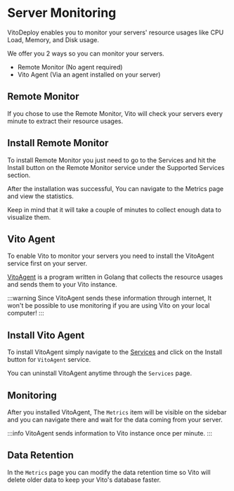 # Server Monitoring

VitoDeploy enables you to monitor your servers' resource usages like CPU Load, Memory, and Disk usage.

We offer you 2 ways so you can monitor your servers.

- Remote Monitor (No agent required)
- Vito Agent (Via an agent installed on your server)

## Remote Monitor

If you chose to use the Remote Monitor, Vito will check your servers every minute to extract their resource usages.

## Install Remote Monitor

To install Remote Monitor you just need to go to the Services and hit the Install button on the Remote Monitor service under the Supported Services section.

After the installation was successful, You can navigate to the Metrics page and view the statistics.

Keep in mind that it will take a couple of minutes to collect enough data to visualize them.

## Vito Agent

To enable Vito to monitor your servers you need to install the VitoAgent service first on your server.

[VitoAgent](https://github.com/vitodeploy/agent) is a program written in Golang that collects the resource usages and sends them to your Vito instance.

:::warning
Since VitoAgent sends these information through internet, It won't be possible to use monitoring if you are using Vito on your local computer!
:::

## Install Vito Agent

To install VitoAgent simply navigate to the [Services](./services) and click on the Install button for `VitoAgent` service.

You can uninstall VitoAgent anytime through the `Services` page.

## Monitoring

After you installed VitoAgent, The `Metrics` item will be visible on the sidebar and you can navigate there and wait for the data coming from your server.

:::info
VitoAgent sends information to Vito instance once per minute.
:::

## Data Retention

In the `Metrics` page you can modify the data retention time so Vito will delete older data to keep your Vito's database faster.

